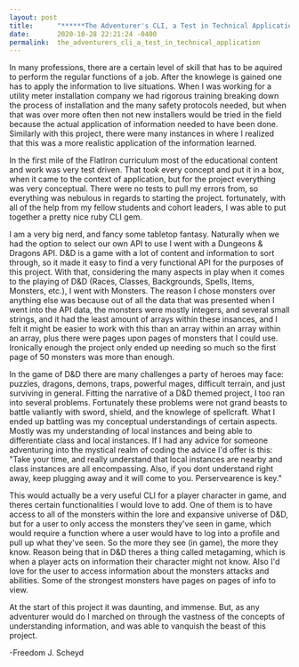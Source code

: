 ```yaml
---
layout: post
title:      "******The Adventurer's CLI, a Test in Technical Application."
date:       2020-10-28 22:21:24 -0400
permalink:  the_adventurers_cli_a_test_in_technical_application
---
```



In many professions, there are a certain level of skill that has to be aquired to perform the regular functions of a job. After the knowlege is gained one has to apply the information to live situations. When I was working for a utility meter installation company we had rigorous training breaking down the process of installation and the many safety protocols needed, but when that was over more often then not new installers would be tried in the field because the actual application of information needed to have been done.  Similarly with this project, there were many instances in where I realized that this was a more realistic application of the information learned.


In the first mile of the FlatIron curriculum most of the educational content and work was very test driven. That took every concept and put it in a box, when it came to the context of application, but for the project everything was very conceptual. There were no tests to pull my errors from, so everything was nebulous in regards to starting the project. fortunately, with all of the help from my fellow students and cohort leaders, I was able to put together a pretty nice ruby CLI gem. 

I am a very big nerd, and fancy some tabletop fantasy. Naturally when we had the option to select our own API to use I went with a Dungeons & Dragons API. D&D is a game with a lot of content and information to sort through, so it made it easy to find a very functional API for the purposes of this project. With that, considering the many aspects in play when it comes to the playing of D&D (Races, Classes, Backgrounds, Spells, Items, Monsters, etc.), I went with Monsters. The reason I chose monsters over anything else was because out of all the data that was presented when I went into the API data, the monsters were mostly integers, and several small strings, and it had the least amount of arrays within these insances, and I felt it might be easier to work with this than an array within an array within an array, plus there were pages upon pages of monsters that I could use. Ironically enough the project only ended up needing so much so the first page of 50 monsters was more than enough.

In the game of D&D there are many challenges a party of heroes may face: puzzles, dragons, demons, traps, powerful mages, difficult terrain, and just surviving in general. Fitting the narrative of a D&D themed project, I too ran into several problems. Fortunately these problems were not grand beasts to battle valiantly with sword, shield, and the knowlege of spellcraft. What I ended up battling was my conceptual understandings of certain aspects. Mostly was my understanding of local instances and being able to differentiate class and local instances. If I had any advice for someone adventuring into the mystical realm of coding the advice I'd offer is this: "Take your time, and really understand that local instances are nearby and class instances are all encompassing. Also, if you dont understand right away, keep plugging away and it will come to you. Perservearence is key."

This would actually be a very useful CLI for a player character in game, and theres certain functionalities I would love to add. One of them is to have access to all of the monsters within the lore and expansive universe of D&D, but for a user to only access the monsters they've seen in game, which would require a function where a user would have to log into a profile and pull up what they've seen. So the more they see (in game), the more they know. Reason being that in D&D theres a thing called metagaming, which is when a player acts on information their character might not know. Also I'd love for the user to access information about the monsters attacks and abilities. Some of the strongest monsters have pages on pages of info to view.

At the start of this project it was daunting, and immense. But, as any adventurer would do I marched on through the vastness of the concepts of understanding information, and was able to vanquish the beast of this project.

-Freedom J. Scheyd

